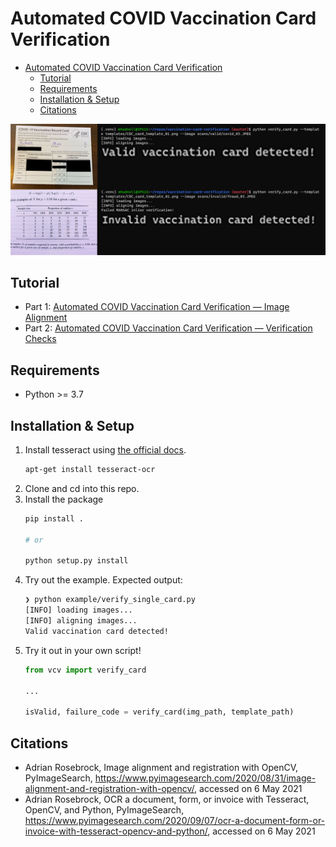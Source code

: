 # Automated COVID Vaccination Card Verification

- [Automated COVID Vaccination Card Verification](#automated-covid-vaccination-card-verification)
  - [Tutorial](#tutorial)
  - [Requirements](#requirements)
  - [Installation & Setup](#installation--setup)
  - [Citations](#citations)

![terminal example](./assets/terminal_ex_duo_bigtext.png)

## Tutorial
- Part 1: [Automated COVID Vaccination Card Verification — Image Alignment](https://medium.com/reese-innovate/automated-covid-vaccination-card-verification-b27e289cf8b2)
- Part 2: [Automated COVID Vaccination Card Verification — Verification Checks](https://medium.com/reese-innovate/automated-covid-vaccination-card-verification-verification-checks-81ef451f59ef)

<!-- ## Usage

```
usage: verify_card.py [-h] -i IMAGE -t TEMPLATE [--tag TAG]

optional arguments:
  -h, --help            show this help message and exit
  -i IMAGE, --image IMAGE
                        path to input image
  -t TEMPLATE, --template TEMPLATE
                        path to the vaccination template image
  --tag TAG             prefix for output visualization files
```

- Terminal usage: `python verify_card.py --template templates/CDC_card_template_01.png --image <path-to-input>`
- We found there were slight variations (different aspect ratio, spacing between lines) in the CDC vaccination cards that were issued, so you can specify a specific template to verify against. We provide two templates (`./templates/CDC_card_template_01.png` and `./templates/CDC_card_template_02.png`). -->

## Requirements
- Python >= 3.7

## Installation & Setup
1. Install tesseract using [the official docs](https://tesseract-ocr.github.io/tessdoc/Installation.html).
    ```bash
    apt-get install tesseract-ocr
    ```
2. Clone and cd into this repo.
3. Install the package
    ```bash
    pip install .

    # or
    
    python setup.py install
    ```
4. Try out the example. Expected output:
    ```bash
    ❯ python example/verify_single_card.py
    [INFO] loading images...
    [INFO] aligning images...
    Valid vaccination card detected!
    ```
5. Try it out in your own script!
    ```python
    from vcv import verify_card

    ...

    isValid, failure_code = verify_card(img_path, template_path)
    ```

## Citations
- Adrian Rosebrock, Image alignment and registration with OpenCV, PyImageSearch, https://www.pyimagesearch.com/2020/08/31/image-alignment-and-registration-with-opencv/, accessed on 6 May 2021
- Adrian Rosebrock, OCR a document, form, or invoice with Tesseract, OpenCV, and Python, PyImageSearch, https://www.pyimagesearch.com/2020/09/07/ocr-a-document-form-or-invoice-with-tesseract-opencv-and-python/, accessed on 6 May 2021
